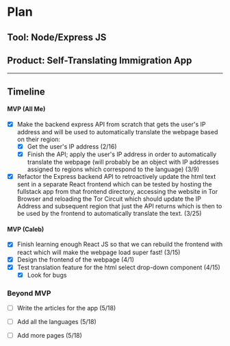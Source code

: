 # Plan

## Tool: Node/Express JS
## Product: Self-Translating Immigration App

---

## Timeline

#### MVP (All Me)

- [X] Make the backend express API from scratch that gets the user's IP address and will be used to automatically translate the webpage based on their region:
  - [X] Get the user's IP address (2/16)
  - [X] Finish the API; apply the user's IP address in order to automatically translate the webpage (will probably be an object with IP addresses assigned to regions which correspond to the language) (3/9)
- [X] Refactor the Express backend API to retroactively update the html text sent in a separate React frontend which can be tested by hosting the fullstack app from that frontend directory, accessing the website in Tor Browser and reloading the Tor Circuit which should update the IP Address and subsequent region that just the API returns which is then to be used by the frontend to automatically translate the text. (3/25)

####  MVP (Caleb)

- [X] Finish learning enough React JS so that we can rebuild the frontend with react which will make the webpage load super fast! (3/15)
- [X] Design the frontend of the webpage (4/1)
- [X] Test translation feature for the html select drop-down component (4/15)
  - [X] Look for bugs

### Beyond MVP

- [ ] Write the articles for the app (5/18)
- [ ] Add all the languages (5/18)
- [ ] Add more pages (5/18)



<!-- DO NOT USE THIS YET

| Name | Glows | Grows |
| -------- | ------- | ------- |
|   |   |
|   |   |
|   |   |
|   |   |
|   |   |
|   |   |

-->
